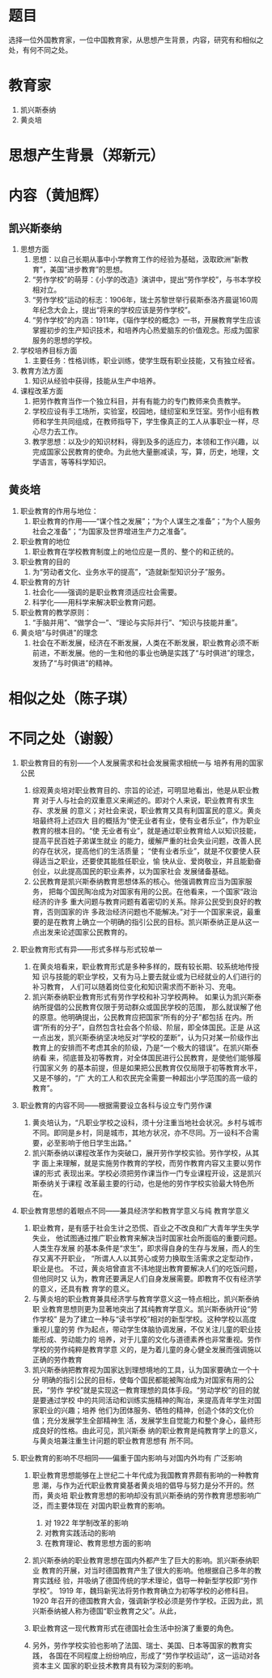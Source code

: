 # 题目
选择一位外国教育家，一位中国教育家，从思想产生背景，内容，研究有和相似之处，有何不同之处。

# 教育家
1. 凯兴斯泰纳
2. 黄炎培

# 思想产生背景（郑新元）

# 内容（黄旭辉）

## 凯兴斯泰纳

1. 思想方面
	1. 思想：以自己长期从事中小学教育工作的经验为基础，汲取欧洲“新教育”，美国“进步教育”的思想。
	2. “劳作学校”的萌芽：《小学的改造》演讲中，提出“劳作学校”，与书本学校相对立。
	3. “劳作学校”运动的标志：1906年，瑞士苏黎世举行裴斯泰洛齐晨诞160周年纪念大会上，提出“将来的学校应该是劳作学校”。
	4. “劳作学校”的内涵：1911年，《瑙作学校的概念》一书，开展教育学生应该掌握初步的生产知识技术，和培养内心热爱脑东的价值观念。形成为国家服务的思想的学校。
2. 学校培养目标方面
	1. 主要任务：性格训练，职业训练，使学生既有职业技能，又有独立经省。
3. 教育方法方面
	1. 知识从经验中获得，技能从生产中培养。
4. 课程改革方面
	1. 把劳作教育当作一个独立科目，并有有能力的专门教师来负责教学。
	2. 学校应设有手工场所，实验室，校园地，缝纫室和烹饪室。劳作小组有教师和学生共同组成，在教师指导下，学生像真正的工人从事职业一样，尽心尽力去工作。
	3. 教学思想：以及少的知识材料，得到及多的适应力，本领和工作兴趣，以完成国家公民教育的使命。为此他大量删减读，写，算，历史，地理，文学语言，等等科学知识。

## 黄炎培
1. 职业教育的作用与地位：
	1. 职业教育的作用——“谋个性之发展”；“为个人谋生之准备”；“为个人服务社会之准备”；“为国家及世界增进生产力之准备”。
2. 职业教育的地位
	1. 职业教育在学校教育制度上的地位应是一贯的、整个的和正统的。
3. 职业教育的目的
	1. 为“劳动者文化、业务水平的提高”，“造就新型知识分子”服务。
4. 职业教育的方针
	1. 社会化——强调的是职业教育须适应社会需要。
	2. 科学化——用科学来解决职业教育问题。
5. 职业教育的教学原则：
	1. “手脑并用”、“做学合一”、“理论与实际并行”、“知识与技能并重”。
6. 黄炎培“与时俱进”的理念
	1. 社会在不断发展，经济在不断发展，人类在不断发展，职业教育必须不断前进，不断发展。他的一生和他的事业也确是实践了“与时俱进”的理念，发扬了“与时俱进”的精神。

# 相似之处（陈子琪）

# 不同之处（谢毅）
1. 职业教育目的有别——个人发展需求和社会发展需求相统一与
培养有用的国家公民 
	1. 综观黄炎培对职业教育目的、宗旨的论述，可明显地看出，他是从职业教育
	对于人与社会的双重意义来阐述的。即对个人来说，职业教育有求生存、求发展
	的意义；对社会来说，职业教育又具有利国富民的意义。黄炎培最终将上述四大
	目的概括为“使无业者有业，使有业者乐业”，作为职业教育的根本目的。“使
	无业者有业”，就是通过职业教育给人以知识技能，提高平民百姓子弟谋生就业
	的能力，缓解严重的社会失业问题，改善人民的存在状况，提高他们的生活质量；
	“使有业者乐业”，就是不仅要使人获得适当之职业，还要使其能胜任职业，愉
	快从业、爱岗敬业，并且能勤奋创业，以此提高国民的职业素养，以为国家社会
	发展储备基础。 
	2. 公民教育是凯兴斯泰纳教育思想体系的核心。他强调教育应当为国家服务，
	把每个国民陶冶成为对国家有用的公民。在他看来，一个国家“政治经济的许多
	重大问题与教育问题有着密切的关系。除非公民受到良好的教育，否则国家的许
	多政治经济问题也不能解决。”对于一个国家来说，最重要的是在教育上确立一个明确的指引公民的目标。凯兴斯泰纳正是从这一点出发来论述国家公民教育的。

2. 职业教育形式有异——形式多样与形式较单一 
	1. 在黄炎培看来，职业教育形式是多种多样的，既有较长期、较系统地传授知
	识与技能的职业学校，又有为马上要去就业或为已经就业的人们进行的补习教育，
	人们可以随着岗位变化和知识需求而不断补习、充电。
	2. 凯兴斯泰纳职业教育形式有劳作学校和补习学校两种。 
	如果认为凯兴斯泰纳所提倡的公民教育仅限于劳动群众或国民学校的范围，
	那么就误解了他的原意。他明确提出，公民教育应把国家“所有的分子”都包括
	在内。所谓“所有的分子”，自然包含社会各个阶级、阶层，即全体国民。正是
	从这一点出发，凯兴斯泰纳坚决地反对“学校的垄断”，认为只对某一阶级作出
	教育上的安排而不考虑其余的阶级，乃是“一个极大的错误”。在凯兴斯泰纳看
	来，彻底普及初等教育，对全体国民进行公民教育，是使他们能够履行国家义务
	的基本前提，但是如果把公民教育仅仅局限于初等教育水平，又是不够的，“广
	大的工人和农民完全需要一种超出小学范围的高一级的教育”。

3. 职业教育的内容不同——根据需要设立各科与设立专门劳作课 
	1. 黄炎培认为，“凡职业学校之设科，须十分注重当地社会状况。乡村与城市不同。即同是乡村，同是城市，其地方状况，亦不尽同。万一设科不合需要，必至影响于他日学生出路。”
	2. 凯兴斯泰纳以课程改革作为突破口，展开劳作学校实验。劳作学校，从其字
	面上来理解，就是实施劳作教育的学校，而劳作教育内容又主要以劳作课的形式
	表现出来。学校必须把劳作课当作一门专业课程开设，这是凯兴斯泰纳关于课程
	改革最主要的行动，也是他的劳作学校实验最大特色所在。

4. 职业教育思想的着眼点不同——兼具经济学和教育学意义与纯
教育学意义
	1. 职业教育，是有感于社会生计之恐慌、百业之不改良和广大青年学生失学失业，
	他试图通过推广职业教育来解决当时国家社会所面临的重要问题。人类生存发展
	的基本条件是“求生”，即求得自身的生存与发展，而人的生存又离不开职业，
	“所谓人人以其劳心或劳力换取生活需求之定型动作，职业是也。
	不过，黄炎培曾直言不讳地提出教育要解决人们的吃饭问题，但他同时又
	认为，教育还要满足人们自身发展需要。即教育不仅有经济学的意义，还具有教
	育学的意义。
	2. 与黄炎培的职业教育兼具经济学与教育学意义这一特点相比，凯兴斯泰纳职
	业教育思想则更为显著地突出了其纯教育学意义。凯兴斯泰纳开设“劳作学校”
	是为了建立一种与“读书学校”相对的新型学校。这种学校以高度重视儿童的劳
	作为起点，带动学生体脑协调发展，不仅关注儿童的职业技能形成、劳动能力的
	培养，对于儿童的文化与道德素养也非常重视。劳作学校的劳作纯粹是教育学意
	义的，是为着儿童的身心健全发展而强调施以正确的劳作教育
	3. 凯兴斯泰纳把教育视为国家达到理想境地的工具，认为国家要确立一个十分
	明确的指引公民的目标，使每个国民都能被陶冶成为对国家有用的公民，“劳作
	学校”就是实现这一教育理想的具体手段。“劳动学校”的目的就是要通过学校
	中的共同活动和训练实施精神的陶冶，来提高青年学生对国家职业的兴趣；培养
	他们为团体服务、牺牲的精神，创造个体的文化价值；充分发展学生全部精神生
	活，发展学生自觉能力和整个身心，最终形成良好的性格。由此可见，凯兴斯泰
	纳的职业教育是纯教育学上的意义，与黄炎培兼注重生计问题的职业教育思想有
	所不同。 

5. 职业教育的影响不尽相同——偏重于国内影响与对国内外均有
广泛影响
	1. 职业教育思想能够在上世纪二十年代成为我国教育界颇有影响的一种教育思
	潮，与作为近代职业教育奠基者黄炎培的倡导与努力是分不开的。然而，黄炎培
	职业教育思想的影响却没有凯兴斯泰纳的劳作教育思想影响广泛，而主要体现在
	对国内职业教育的影响。 
	    1. 对 1922 年学制改革的影响 
	    2. 对教育实践活动的影响 
	    3. 在教育理论、教育思想方面的影响 

	2. 凯兴斯泰纳的职业教育思想在国内外都产生了巨大的影响。凯兴斯泰纳职业
	教育的开展，对当时德国教育产生了很大的影响。他根据自己多年的教育实践经
	验，并吸纳了德国传统的学术理论，倡导一种新型学校即“劳作学校”。
	1919 年，魏玛新宪法将劳作教育确立为初等学校的必修科目。1920 年召开的德国教育大会，强调新学校必须是劳作学校。正因为此，凯兴斯泰纳被人称为德国“职业教育之父”。从此，
	3. 职业教育这一现代教育形式在德国社会生活中扮演了重要的角色。 
	4. 另外，劳作学校实验也影响了法国、瑞士、美国、日本等国家的教育实践，
	各国在不同程度上纷纷响应，形成了“劳作学校运动”，这一运动对各资本主义
	国家的职业技术教育具有较为深刻的影响。
